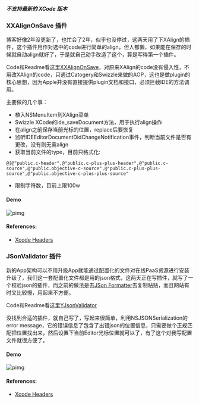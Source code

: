 ***不支持最新的 XCode 版本***

### XXAlignOnSave 插件

博客好像2年没更新了，也忙会了2年，似乎也没停过，这两天用了下XAlign的插件，这个插件用作对选中的code进行简单的align，但人都懒，如果能在保存的时候就自动align就好了，于是就自己动手改造了这个，算是写得第一个插件。

Code和Readme看这里[XXAlignOnSave](https://github.com/yangjunsss/XXAlignOnSave)，对原来XAlign的code没有侵入性，不用改XAlign的code，只通过Catogery和Swizzle来做的AOP，这也是做plugin的核心思想，因为Apple并没有直接提供plugin文档和接口，必须拦截IDE的方法调用。

主要做的几个事：

* 植入NSMenuItem到XAlign菜单
* Swizzle XCode的ide_saveDocument方法，用于执行align操作
* 在align之前保存当前光标的位置，replace后要恢复
* 监听IDEEditorDocumentDidChangeNotification事件，判断当前文件是否有更改，没有则无需align
* 获取当前文件的type，目前只格式化:

```
@[@"public.c-header",@"public.c-plus-plus-header",@"public.c-source",@"public.objective-c-source",@"public.c-plus-plus-source",@"public.objective-c-plus-plus-source"
```
 * 限制字符数，目前上限100w

#### Demo

![pimg](http://yangjunsss.github.io/images/d17c7a5bb3aaa707c347fc08f90de58e.gif)

#### References:

 * [Xcode Headers](https://github.com/luisobo/Xcode-RuntimeHeaders)

### JSonValidator 插件

新的App架构可以不用升级App就能通过配置化的文件对在线PaaS资源进行安装升级了，我们这一套配置化文件都是用的json格式，这两天正在写插件，就写了一个校验json的插件，而之前的做法是去[JSon Formatter](https://jsonformatter.curiousconcept.com/)去复制粘贴，而且网站有时又比较慢，用起来不方便。

Code和Readme看这里[YJsonValidator](https://github.com/yangjunsss/YJsonValidator)

没找到合适的插件，就自己写了，写起来很简单，利用NSJSONSerialization的error message，它的错误信息了包含了出错json的位置信息，只需要做个正规匹配把位置找出来，然后设置下当前Editor光标位置就可以了，有了这个对我写配置文件就很方便了。

#### Demo

![pimg](http://yangjunsss.github.io/images/3dec26cdfb1f83eecf44e21a7b70b70e.gif)

#### References:

 * [Xcode Headers](https://github.com/luisobo/Xcode-RuntimeHeaders)
